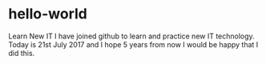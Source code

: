 # hello-world
Learn New IT
I have joined github to learn and practice new IT technology.
Today is 21st July 2017 and I hope 5 years from now I would be happy that I did this.
